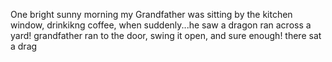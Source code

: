 One bright sunny morning my Grandfather was sitting by the kitchen window, drinkikng coffee, when suddenly...he saw a dragon ran across a yard! grandfather ran to the door, swing it open, and sure enough! there sat a drag
